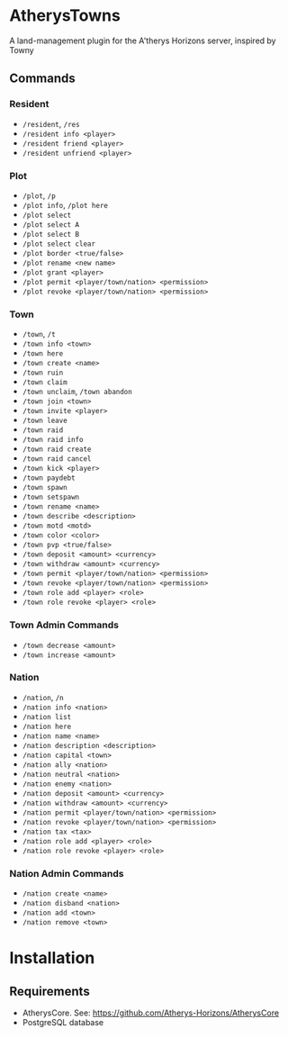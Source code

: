 # AtherysTowns
A land-management plugin for the A'therys Horizons server, inspired by Towny

## Commands

### Resident
* `/resident`, `/res`
* `/resident info <player>`
* `/resident friend <player>`
* `/resident unfriend <player>`

### Plot
* `/plot`, `/p`
* `/plot info`, `/plot here`
* `/plot select`
* `/plot select A`
* `/plot select B`
* `/plot select clear`
* `/plot border <true/false>`
* `/plot rename <new name>`
* `/plot grant <player>`
* `/plot permit <player/town/nation> <permission>`
* `/plot revoke <player/town/nation> <permission>`

### Town
* `/town`, `/t`
* `/town info <town>`
* `/town here`
* `/town create <name>`
* `/town ruin`
* `/town claim`
* `/town unclaim`, `/town abandon`
* `/town join <town>`
* `/town invite <player>`
* `/town leave`
* `/town raid`
* `/town raid info`
* `/town raid create`
* `/town raid cancel`
* `/town kick <player>`
* `/town paydebt`
* `/town spawn`
* `/town setspawn`
* `/town rename <name>`
* `/town describe <description>`
* `/town motd <motd>`
* `/town color <color>`
* `/town pvp <true/false>`
* `/town deposit <amount> <currency>`
* `/town withdraw <amount> <currency>`
* `/town permit <player/town/nation> <permission>`
* `/town revoke <player/town/nation> <permission>`
* `/town role add <player> <role>`
* `/town role revoke <player> <role>`
### Town Admin Commands
* `/town decrease <amount>`
* `/town increase <amount>`

### Nation
* `/nation`, `/n`
* `/nation info <nation>`
* `/nation list`
* `/nation here`
* `/nation name <name>`
* `/nation description <description>`
* `/nation capital <town>`
* `/nation ally <nation>`
* `/nation neutral <nation>`
* `/nation enemy <nation>`
* `/nation deposit <amount> <currency>`
* `/nation withdraw <amount> <currency>`
* `/nation permit <player/town/nation> <permission>`
* `/nation revoke <player/town/nation> <permission>`
* `/nation tax <tax>`
* `/nation role add <player> <role>`
* `/nation role revoke <player> <role>`
### Nation Admin Commands
* `/nation create <name>`
* `/nation disband <nation>`
* `/nation add <town>`
* `/nation remove <town>`

# Installation
## Requirements
* AtherysCore. See: https://github.com/Atherys-Horizons/AtherysCore
* PostgreSQL database
